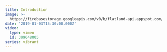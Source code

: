```yaml
---
title: Introduction
image: >-
  https://firebasestorage.googleapis.com/v0/b/flatland-api.appspot.com/o/sermons%2FScreen%20Shot%202019-01-05%20at%202.26.38%20PM.png?alt=media&token=cb4e7a92-5b8f-4d2e-b903-c46f17d69726
date: '2019-01-03T15:30:00.000Z'
video:
  type: vimeo
  id: 309648005
series: vibrant
---
```



